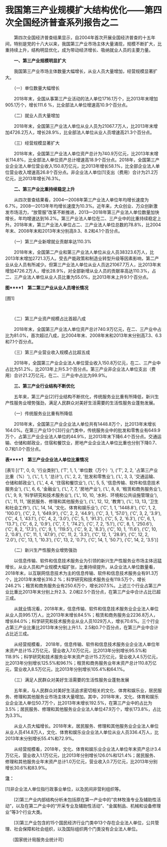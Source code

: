 # 我国第三产业规模扩大结构优化——第四次全国经济普查系列报告之二

　　第四次全国经济普查结果显示，自2004年首次开展全国经济普查的十五年间，特别是党的十八大以来，我国第三产业市场主体大量涌现，规模不断扩大，比重持续上升，结构明显优化，成为带动经济增长、吸纳就业人员的主要力量。

　　**一、第三产业规模明显扩大**

　　我国第三产业市场主体数量大幅增长，从业人员大量增加，经营规模显著扩大。

　　（一）单位数量大幅增长

　　2018年末，全国从事第三产业活动的法人单位1716.1万个，比2013年末增加905.1万个，增长111.6 %，比全部法人单位增速高10.9个百分点。

　　（二）就业人员大量增加

　　2018年末，全国第三产业法人单位从业人员为21067.7万人，比2013年末增加4726.2万人，增长28.9%，比全部法人单位从业人员增速高21.3个百分点。

　　（三）经营规模显著扩大

　　2018年末，全国第三产业法人单位资产总计为740.9万亿元，比2013年末增长114.8%，比全部法人单位资产总计增速高18.9个百分点。2018年，全国第三产业企业法人单位营业收入150.8万亿元，比2013年增长58.1%，比全部企业法人单位营业收入增速高26.8个百分点。非企业法人单位\[1\]支出（费用）合计为21.2万亿元，比2013年增长76.3%。

　　**二、第三产业比重持续稳定上升**

　　从四次普查结果看，2004—2008年第三产业法人单位年均增长速度为6.7%，2008—2013年年均增长速度为10.3%。近年来，大众创业、万众创新激发市场活力，“放管服”改革不断推进，2013—2018年第三产业法人单位数量加快增长，年均增速达到16.2%。第三产业法人单位在二、三产业中的比重持续稳定上升。2018年末，第三产业法人单位占二、三产业法人单位总数的78.8%，比2004年末、2008年末和2013年末分别高9.3、8.2和4.1个百分点。

　　（一）第三产业新增就业贡献率达110.3%

　　2018年末，全国第二产业和第三产业法人单位从业人员38323.6万人，比2013年末增加2721.3万人。受去产能政策和制造业转型升级等因素影响，第二产业从业人员有所减少。但第三产业法人单位从业人员达21067.7万人，比2013年末增加4726.2万人，增长28.9%，对全部新增从业人员的贡献率高达110.3%，占二、三产业法人单位从业人员比重为55.0%，比2013年末上升9.1个百分点。

**图****1**　**第二第三产业从业人员增长情况**

[图1]

 

　　（二）第三产业资产规模占比首超八成

　　2018年末，全国第三产业法人单位资产总计740.9万亿元，在二、三产业中占比为81.0%，首次超过八成，比2004年末、2008年末和2013年末分别高7.3、6.3和7.1个百分点。

　　（三）第三产业营业收入规模占比超五成

　　2018年，全国第三产业企业法人单位营业收入150.8万亿元，在二、三产业中占比为51.2%，比2013年上升5.3个百分点。第三产业非企业法人单位支出（费用）合计21.2万亿元，在二、三产业中占比为99.9%。

　　**三、第三产业行业结构不断优化**

　　五年来，第三产业\[2\]行业结构不断优化，传统服务业比重有所降低，新兴生产性服务业增势强劲，满足人民群众对美好生活需要的生活性服务业蓬勃发展。

　　（一）传统服务业比重有所降低

　　2018年末，全国第三产业企业法人单位共有1448.8万个，比2013年末增长164.0%。在第三产业13个\[3\]行业门类中，传统服务业中的批发和零售业有649.9万个，占第三产业企业法人单位的44.9%，比2013年末下降6.4个百分点。交通运输、仓储和邮政业，住宿和餐饮业，房地产业企业法人单位比重也分别下降0.7、0.7和1.0个百分点。

**表****1**　**第三产业企业法人单位比重情况**

[表1]
[('T', 0, 0, '行业类别'), ('T', 1, 1, '单位数（万个）'), ('T', 2, 2, '占第三产业 比重（%）'), ('L', 1, 1, '总计'), ('L', 2, 2, '批发和零售业'), ('L', 3, 3, '交通运输、仓储和邮政业'), ('L', 4, 4, '住宿和餐饮业'), ('L', 5, 5, '信息传输、软件和信息技术服务业'), ('L', 6, 6, '金融业'), ('L', 7, 7, '房地产业'), ('L', 8, 8, '租赁和商务服务业'), ('L', 9, 9, '科学研究和技术服务业'), ('L', 10, 10, '水利、环境和公共设施管理业'), ('L', 11, 11, '居民服务、修理和其他服务业'), ('L', 12, 12, '教育'), ('L', 13, 13, '卫生和社会工作'), ('L', 14, 14, '文化、体育和娱乐业'), ('C', 1, 1, '1448.8'), ('C', 1, 2, '100.0'), ('C', 2, 1, '649.9'), ('C', 2, 2, '44.9'), ('C', 3, 1, '57.0'), ('C', 3, 2, '3.9'), ('C', 4, 1, '43.1'), ('C', 4, 2, '3.0'), ('C', 5, 1, '91.3'), ('C', 5, 2, '6.3'), ('C', 6, 1, '13.7'), ('C', 6, 2, '0.9'), ('C', 7, 1, '74.2'), ('C', 7, 2, '5.1'), ('C', 8, 1, '250.6'), ('C', 8, 2, '17.3'), ('C', 9, 1, '119.5'), ('C', 9, 2, '8.3'), ('C', 10, 1, '11.6'), ('C', 10, 2, '0.8'), ('C', 11, 1, '47.9'), ('C', 11, 2, '3.3'), ('C', 12, 1, '28.9'), ('C', 12, 2, '2.0'), ('C', 13, 1, '10.3'), ('C', 13, 2, '0.7'), ('C', 14, 1, '50.7'), ('C', 14, 2, '3.5')]

　　（二）新兴生产性服务业增势强劲

　　以信息传输、软件和信息技术服务业为引领的新兴生产性服务业市场主体迅猛增长，从业人员和产业规模大幅扩张，比重持续提升。从企业法人单位数量看，2018年末，以互联网信息技术为主的信息传输、软件和信息技术服务业有91.3万个，比2013年末增长316.2 %；科学研究和技术服务业有119.5万个，增长246.2%；租赁和商务服务业有250.6万个，增长207.5%。上述三个行业占第三产业比重比2013年末分别上升2.3、2.0和2.5个百分点，在第三产业中合计占比已超三成。

　　从就业情况看，2018年末，信息传输、软件和信息技术服务业企业法人单位从业人员995.1万人，比2013年末增长84.5%；租赁和商务服务业2236.8万人，增长84.0%；科学研究和技术服务业从业人员1029万人，增长70.6%。三个行业占第三产业比重比2013年末分别上升1.1、2.5和0.7个百分点，在第三产业中合计占比近三成。

　　从经营规模看， 2018年，信息传输、软件和信息技术服务业企业法人单位年末资产总计15.2万亿元，营业收入7.0万亿元，比2013年分别增长95.5%和118.9%；科学研究和技术服务业年末资产总计15.2万亿元，营业收入4.5万亿元，比2013年分别增长125.5%和96.1%；租赁和商务服务业年末资产总计110.8万亿元，营业收入8.5万亿元，比2013年分别增长105.4%和64.1%。

　　（三）满足人民群众对美好生活需要的生活性服务业蓬勃发展

　　五年来，与人民群众对美好生活追求密切相关的文化、体育和娱乐业，居民服务、修理和其他服务业市场主体大量增加。其中，2018年末，文化、体育和娱乐业企业法人单位50.7万个，比2013年末增长192.5%，在第三产业中的占比为3.5%；居民服务、修理和其他服务业企业法人单位47.9万个，增长173.8%，占比为3.3%。

　　从业人员大幅增长。2018年末，居民服务、修理和其他服务业企业法人单位从业人员414.8万人，文化、体育和娱乐业企业法人单位从业人员336.4万人，比2013年末分别增长55.4%和72.9%。

　　从经营规模看，2018年，文化、体育和娱乐业企业法人单位年末资产总计3.4万亿元，营业收入1.1万亿元，比2013年分别增长126.0%和121.4%；居民服务、修理和其他服务业年末资产总计1.0万亿元，营业收入0.7万亿元，比2013年分别增长30.6%和83.9%。

**注：**

\[1\]非企业法人单位指行政事业单位，以及民间非营利组织等。

　　\[2\]第三产业内部结构分析未包括原在第一产业中的“农林牧渔专业及辅助性活动”，以及在第二产业中的“开采专业及辅助性活动”、“金属制品、机械和设备修理业”等3个行业大类。

　　\[3\]第三产业包含的15个国民经济行业门类中13个存在企业法人单位，公共管理、社会保障和社会组织，以及国际组织两个门类没有企业法人单位。

    （国家统计局服务业统计司）